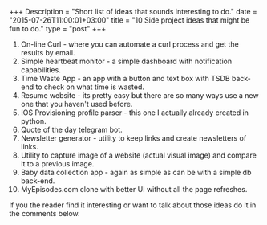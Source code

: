 +++
Description = "Short list of ideas that sounds interesting to do."
date = "2015-07-26T11:00:01+03:00"
title = "10 Side project ideas that might be fun to do."
type = "post"
+++
<!--more-->
1. On-line Curl - where you can automate a curl process and get the results by email.
1. Simple heartbeat monitor - a simple dashboard with notification capabilities.
1. Time Waste App - an app with a button and text box with TSDB back-end to check on what time is wasted.
1. Resume website - its pretty easy but there are so many ways use a new one that you haven't used before.
1. IOS Provisioning profile parser - this one I actually already created in python.
1. Quote of the day telegram bot.
1. Newsletter generator - utility to keep links and create newsletters of links.
1. Utility to capture image of a website (actual visual image) and compare it to a previous image.
1. Baby data collection app - again as simple as can be with a simple db back-end.
1. MyEpisodes.com clone with better UI without all the page refreshes.

If you the reader find it interesting or want to talk about those ideas do it in the comments below.